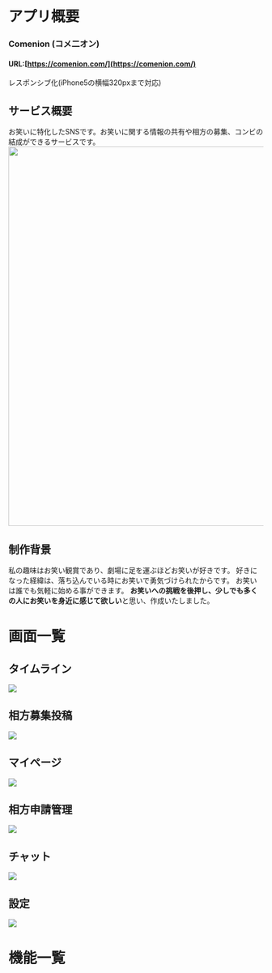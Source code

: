 # アプリ概要

### Comenion (コメ二オン)

#### URL:**[https://comenion.com/](https://comenion.com/)**  
レスポンシブ化(iPhone5の横幅320pxまで対応)

## サービス概要
お笑いに特化したSNSです。お笑いに関する情報の共有や相方の募集、コンビの結成ができるサービスです。  
<img src="https://user-images.githubusercontent.com/67299659/114543595-5d56e200-9c94-11eb-8cf4-27647505a031.png" width="750">

## 制作背景
私の趣味はお笑い観賞であり、劇場に足を運ぶほどお笑いが好きです。
好きになった経緯は、落ち込んでいる時にお笑いで勇気づけられたからです。
お笑いは誰でも気軽に始める事ができます。
**お笑いへの挑戦を後押し、少しでも多くの人にお笑いを身近に感じて欲しい**と思い、作成いたしました。

# 画面一覧
## タイムライン
<img src="https://github.com/r-sugimoto/readme-folder/blob/master/gif/post.gif">  

## 相方募集投稿
<img src="https://github.com/r-sugimoto/readme-folder/blob/master/gif/recruit.gif">  

## マイページ
<img src="https://github.com/r-sugimoto/readme-folder/blob/master/gif/mypage.gif">  

## 相方申請管理
<img src="https://github.com/r-sugimoto/readme-folder/blob/master/gif/partner.gif">  

## チャット
<img src="https://github.com/r-sugimoto/readme-folder/blob/master/gif/chat.gif">  

## 設定
<img src="https://github.com/r-sugimoto/readme-folder/blob/master/gif/setting.gif">  

# 機能一覧




